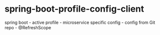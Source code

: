 # spring-boot-profile-config-client
spring boot - active profile - microservice specific config - config from Git repo - @RefreshScope
